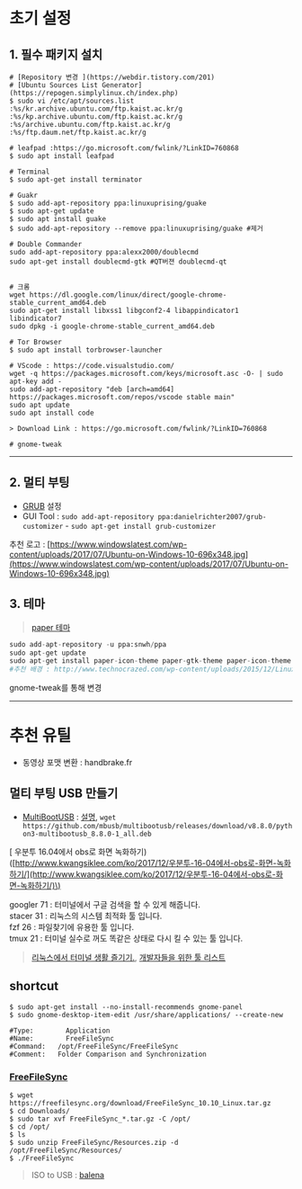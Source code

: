 # 초기 설정



## 1. 필수 패키지 설치

```
# [Repository 변경 ](https://webdir.tistory.com/201)
# [Ubuntu Sources List Generator](https://repogen.simplylinux.ch/index.php)
$ sudo vi /etc/apt/sources.list
:%s/kr.archive.ubuntu.com/ftp.kaist.ac.kr/g
:%s/kp.archive.ubuntu.com/ftp.kaist.ac.kr/g
:%s/archive.ubuntu.com/ftp.kaist.ac.kr/g
:%s/ftp.daum.net/ftp.kaist.ac.kr/g

# leafpad :https://go.microsoft.com/fwlink/?LinkID=760868
$ sudo apt install leafpad

# Terminal 
$ sudo apt-get install terminator

# Guakr
$ sudo add-apt-repository ppa:linuxuprising/guake
$ sudo apt-get update
$ sudo apt install guake
$ sudo add-apt-repository --remove ppa:linuxuprising/guake #제거 

# Double Commander 
sudo add-apt-repository ppa:alexx2000/doublecmd
sudo apt-get install doublecmd-gtk #QT버젼 doublecmd-qt


# 크롬 
wget https://dl.google.com/linux/direct/google-chrome-stable_current_amd64.deb 
sudo apt-get install libxss1 libgconf2-4 libappindicator1 libindicator7
sudo dpkg -i google-chrome-stable_current_amd64.deb

# Tor Browser
$ sudo apt install torbrowser-launcher

# VScode : https://code.visualstudio.com/
wget -q https://packages.microsoft.com/keys/microsoft.asc -O- | sudo apt-key add -
sudo add-apt-repository "deb [arch=amd64] https://packages.microsoft.com/repos/vscode stable main"
sudo apt update 
sudo apt install code

> Download Link : https://go.microsoft.com/fwlink/?LinkID=760868

# gnome-tweak
```

---

## 2. 멀티 부팅

* [GRUB](http://programmingskills.net/archives/190) 설정
* GUI Tool : `sudo add-apt-repository ppa:danielrichter2007/grub-customizer` - `sudo apt-get install grub-customizer`

추천 로고 : [https://www.windowslatest.com/wp-content/uploads/2017/07/Ubuntu-on-Windows-10-696x348.jpg](https://www.windowslatest.com/wp-content/uploads/2017/07/Ubuntu-on-Windows-10-696x348.jpg)

## 3. 테마

> [paper 테마](https://snwh.org/paper)

```python
sudo add-apt-repository -u ppa:snwh/ppa
sudo apt-get update
sudo apt-get install paper-icon-theme paper-gtk-theme paper-icon-theme
#추천 배경 : http://www.technocrazed.com/wp-content/uploads/2015/12/Linux-Wallpaper-32.png
```

gnome-tweak를 통해 변경

---

# 추천 유틸

* 동영상 포맷 변환 : handbrake.fr

## 멀티 부팅 USB 만들기

* [MultiBootUSB](http://multibootusb.org/page_download/) : [설명](https://itsfoss.com/multiple-linux-one-usb/), `wget https://github.com/mbusb/multibootusb/releases/download/v8.8.0/python3-multibootusb_8.8.0-1_all.deb`

\[ 우분투 16.04에서 obs로 화면 녹화하기\)\([http://www.kwangsiklee.com/ko/2017/12/우분투-16-04에서-obs로-화면-녹화하기/](http://www.kwangsiklee.com/ko/2017/12/우분투-16-04에서-obs로-화면-녹화하기/)\)

googler 71 : 터미널에서 구글 검색을 할 수 있게 해줍니다.  
stacer 31 : 리눅스의 시스템 최적화 툴 입니다.  
fzf 26 : 파일찾기에 유용한 툴 입니다.  
tmux 21 : 터미널 실수로 꺼도 똑같은 상태로 다시 킬 수 있는 툴 입니다.

> [리눅스에서 터미널 생활 즐기기.](http://black7375.tistory.com/15), [개발자들을 위한 툴 리스트](https://www.codentalks.com/t/topic/181)

## shortcut

```
$ sudo apt-get install --no-install-recommends gnome-panel
$ sudo gnome-desktop-item-edit /usr/share/applications/ --create-new

#Type:        Application 
#Name:        FreeFileSync
#Command:   /opt/FreeFileSync/FreeFileSync        
#Comment:   Folder Comparison and Synchronization
```

### [FreeFileSync](https://www.tecmint.com/freefilesync-compare-synchronize-files-in-ubuntu/)

```
$ wget https://freefilesync.org/download/FreeFileSync_10.10_Linux.tar.gz
$ cd Downloads/
$ sudo tar xvf FreeFileSync_*.tar.gz -C /opt/
$ cd /opt/
$ ls
$ sudo unzip FreeFileSync/Resources.zip -d /opt/FreeFileSync/Resources/
$ ./FreeFileSync
```

> ISO to USB : [balena](https://www.balena.io/etcher/)



